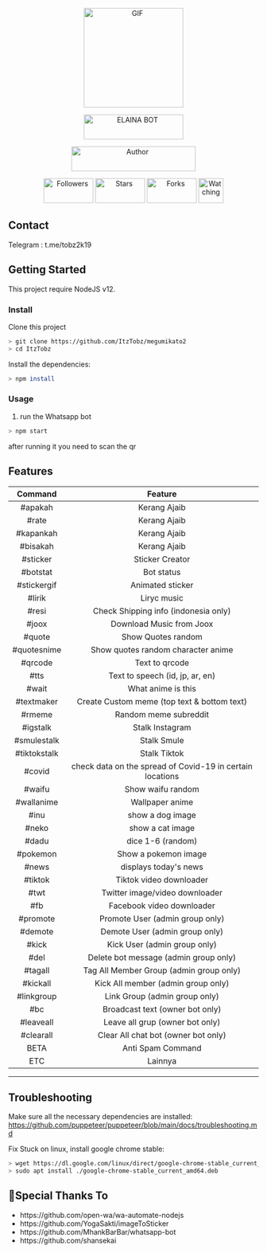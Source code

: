 <p align="center">
<img src="https://media.giphy.com/media/4dM1U76aAQ3dbE6bc3/giphy.gif" alt="GIF" width="200" height="200"/>
</p>
<p align="center">
<a href="#"><img title="ELAINA BOT" src="https://img.shields.io/badge/ELAINA BOT-green?colorA=%23ff0000&colorB=%23017e40&style=for-the-badge" width="200" height="50"></a>
</p>
<p align="center">
<a href="https://github.com/ItzTobz"><img title="Author" src="https://img.shields.io/badge/Author-Tobz-orange.svg?style=for-the-badge&logo=github" width="250" height="50"></a>
</p>
<p align="center">
<a href="https://github.com/ItzTobz/followers"><img title="Followers" src="https://img.shields.io/github/followers/ItzTobz?color=blue&style=flat-square" width="100" height="50"></a>
<a href="https://github.com/ItzTobz/megumikato2/stargazers/"><img title="Stars" src="https://img.shields.io/github/stars/ItzTobz/megumikato2?color=red&style=flat-square" width="100" height="50"></a>
<a href="https://github.com/ItzTobz/megumikato2/network/members"><img title="Forks" src="https://img.shields.io/github/forks/ItzTobz/megumikato2?color=red&style=flat-square" width="100" height="50"></a>
<a href="https://github.com/ItzTobz/megumikato2/watchers"><img title="Watching" src="https://img.shields.io/github/watchers/ItzTobz/megumikato2 width="100" height="50"?label=Watchers&color=blue&style=flat-square"></a>
</p>

## Contact

Telegram : t.me/tobz2k19

## Getting Started

This project require NodeJS v12.

### Install
Clone this project

```bash
> git clone https://github.com/ItzTobz/megumikato2
> cd ItzTobz
```

Install the dependencies:

```bash
> npm install
```

### Usage
1. run the Whatsapp bot

```bash
> npm start
```

after running it you need to scan the qr



## Features

| Command       |                Feature           |
| :-----------: | :--------------------------------: |
|  #apakah      | Kerang Ajaib                     |
|  #rate        | Kerang Ajaib                     |
|  #kapankah    | Kerang Ajaib                     |
|  #bisakah     | Kerang Ajaib                     |
|  #sticker     | Sticker Creator                  |
|  #botstat     | Bot status                       |
|  #stickergif  |Animated sticker  |
|  #lirik       | Liryc music                     |
|   #resi       | Check Shipping info (indonesia only)|
|   #joox       | Download Music from Joox         |
|  #quote       | Show Quotes random              |
| #quotesnime       |   Show quotes random character anime  |
| #qrcode       |   Text to qrcode                |
|       #tts    |   Text to speech (id, jp, ar, en)     |
|       #wait   |   What anime is this            |
|       #textmaker |   Create Custom meme (top text & bottom text)  |
| #rmeme        | Random meme subreddit |
|  #igstalk   |   Stalk Instagram        |
|  #smulestalk   |    Stalk Smule       |
|  #tiktokstalk    | Stalk Tiktok      |
|  #covid  |   check data on the spread of Covid-19 in certain locations|
| #waifu        |   Show waifu random |
| #wallanime    | Wallpaper anime |
| #inu          | show a dog image |
| #neko         | show a cat image |
| #dadu         | dice 1-6 (random) |
|#pokemon       | Show a pokemon image |
|  #news        |   displays today's news         |
|#tiktok        | Tiktok video downloader |
| #twt          | Twitter image/video downloader|
| #fb           | Facebook video downloader|
|   #promote     |   Promote User (admin group only)                  |
|#demote         |   Demote User (admin group only)                 |
|#kick           |   Kick User (admin group only)                   |
|#del            |   Delete bot message (admin group only)           |
|#tagall         |   Tag All Member Group (admin group only)        |
|#kickall        | Kick All member (admin group only)  |
|#linkgroup         |   Link Group (admin group only)                 |
|#bc             | Broadcast text (owner bot only) |
|#leaveall       | Leave all grup (owner bot only) |
|#clearall       | Clear All chat bot (owner bot only) |
| BETA           | Anti Spam Command |
| ETC |  Lainnya |
 
---

## Troubleshooting
Make sure all the necessary dependencies are installed: https://github.com/puppeteer/puppeteer/blob/main/docs/troubleshooting.md

Fix Stuck on linux, install google chrome stable: 
```bash
> wget https://dl.google.com/linux/direct/google-chrome-stable_current_amd64.deb
> sudo apt install ./google-chrome-stable_current_amd64.deb
```

## 🙏Special Thanks To
<ul>
<li>https://github.com/open-wa/wa-automate-nodejs<br>
<li>https://github.com/YogaSakti/imageToSticker<br>
<li>https://github.com/MhankBarBar/whatsapp-bot<br>
<li>https://github.com/shansekai
</li>
